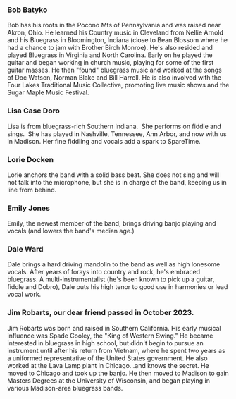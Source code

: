 ### Bob Batyko

Bob has his roots in the Pocono Mts of Pennsylvania and was raised near Akron, Ohio. He learned his Country music in Cleveland from Nellie Arnold and his Bluegrass in Bloomington, Indiana (close to Bean Blossom where he had a chance to jam with Brother Birch Monroe). He's also resided and played Bluegrass in Virginia and North Carolina. Early on he played the guitar and began working in church music, playing for some of the first guitar masses. He then "found" bluegrass music and worked at the songs of Doc Watson, Norman Blake and Bill Harrell. He is also involved with the Four Lakes Traditional Music Collective, promoting live music shows and the Sugar Maple Music Festival.

### Lisa Case Doro

Lisa is from bluegrass-rich Southern Indiana.  She performs on fiddle and sings.  She has played in Nashville, Tennessee, Ann Arbor, and now with us in Madison. Her fine fiddling and vocals add a spark to SpareTime.

### Lorie Docken

Lorie anchors the band with a solid bass beat. She does not sing and will not talk into the microphone, but she is in charge of the band, keeping us in line from behind.

### Emily Jones
Emily, the newest member of the band, brings driving banjo playing and vocals (and lowers the band's median age.)

### Dale Ward

Dale brings a hard driving mandolin to the band as well as high lonesome vocals. After years of forays into country and rock, he's embraced bluegrass. A multi-instrumentalist (he's been known to pick up a guitar, fiddle and Dobro), Dale puts his high tenor to good use in harmonies or lead vocal work.  

### Jim Robarts, our dear friend passed in October 2023.  

Jim Robarts was born and raised in Southern California. His early musical influence was Spade Cooley, the "King of Western Swing." He became interested in bluegrass in high school, but didn't begin to pursue an instrument until after his return from Vietnam, where he spent two years as a uniformed representative of the United States government. He also worked at the Lava Lamp plant in Chicago...and knows the secret.  He moved to Chicago and took up the banjo. He then moved to Madison to gain Masters Degrees at the University of Wisconsin, and began playing in various Madison-area bluegrass bands.
